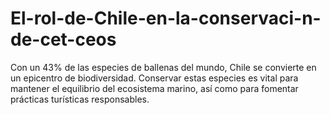 # El-rol-de-Chile-en-la-conservaci-n-de-cet-ceos
Con un 43% de las especies de ballenas del mundo, Chile se convierte en un epicentro de biodiversidad. Conservar estas especies es vital para mantener el equilibrio del ecosistema marino, así como para fomentar prácticas turísticas responsables.
